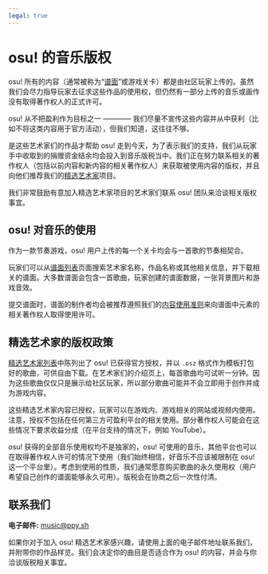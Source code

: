 ```yaml
---
legal: true
---
```


# osu! 的音乐版权

osu! 所有的内容（通常被称为“[谱面](/wiki/Beatmap)”或游戏关卡）都是由社区玩家上传的。虽然我们会尽力指导玩家去征求这些作品的使用权，但仍然有一部分上传的音乐或画作没有取得著作权人的正式许可。

osu! 从不把盈利作为目标之一  ———— 我们尽量不宣传这些内容并从中获利（比如不将这类内容用于官方活动），但我们知道，这往往不够。

是这些艺术家们的作品才帮助 osu! 走到今天，为了表示我们的支持，我们从玩家手中收取到的捐赠资金结余均会投入到音乐版税当中。我们正在努力联系相关的著作权人（包括以前内容和新内容的相关著作权人）来获取被使用内容的版权，并且向他们推荐我们的[精选艺术家](/wiki/Featured_Artists)项目。

我们非常鼓励有意加入精选艺术家项目的艺术家们联系 osu! 团队来洽谈相关版权事宜。

## osu! 对音乐的使用

作为一款节奏游戏，osu! 用户上传的每一个关卡均会与一首歌的节奏相契合。

玩家们可以从[谱面列表](https://osu.ppy.sh/beatmapsets)页面搜索艺术家名称，作品名称或其他相关信息，并下载相关的谱面。大多数谱面会包含一首歌曲，玩家创建的谱面数据，一张背景图片和游戏音效。

提交谱面时，谱面的制作者均会被推荐遵照我们的[内容使用准则](/wiki/Rules/Content_Usage_Guidelines)来向谱面中元素的相关著作权人取得使用许可。

## 精选艺术家的版权政策

[精选艺术家列表](https://osu.ppy.sh/beatmaps/artists)中陈列出了 osu! 已获得官方授权，并以 `.osz` 格式作为模板打包好的歌曲，可供自由下载。在艺术家们的介绍页上，每首歌曲均可试听一分钟。因为这些歌曲仅仅只是展示给社区玩家，所以部分歌曲可能并不会立即用于创作并成为游戏内容。

这些精选艺术家内容已授权，玩家可以在游戏内、游戏相关的网站或视频内使用。注意，授权不包括在任何第三方可盈利平台的相关使用。部分著作权人可能会在这些情况下要求收益分成（在平台支持的情况下，例如 YouTube）。

osu! 获得的全部音乐使用权均不是独家的，osu! 可使用的音乐，其他平台也可以在取得著作权人许可的情况下使用（我们始终相信，好音乐不应该被限制在 osu! 这一个平台里）。考虑到使用的性质，我们通常愿意购买歌曲的永久使用权（用户希望自己创作的谱面能够永久可用）。版税会在协商之后一次性付清。

## 联系我们

**电子邮件:** [music@ppy.sh](mailto:music@ppy.sh)

如果你对于加入 osu! 精选艺术家感兴趣，请使用上面的电子邮件地址联系我们，并附带你的作品样览。我们会决定你的曲目是否适合作为 osu! 的内容，并会与你洽谈版税相关事宜。

